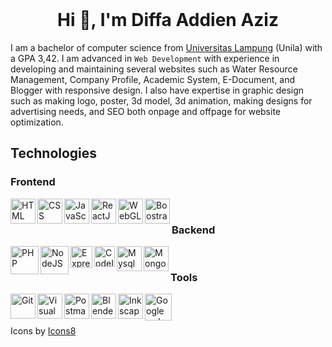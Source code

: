 <br/>
<h1 align="center" style="border: none!important;">Hi 👋, I'm Diffa Addien Aziz</h1>

I am a bachelor of computer science from <a href="https://www.unila.ac.id/">Universitas Lampung</a> (Unila) with a GPA 3,42. I am advanced in `Web Development` with experience in developing and maintaining several websites such as Water Resource Management, Company Profile, Academic System, E-Document, and Blogger with responsive design. I also have expertise in graphic design such as making logo, poster, 3d model, 3d animation, making designs for advertising needs, and SEO both onpage and offpage for website optimization.

## Technologies 

### Frontend 
<div>
  <a href="#">
    <img align="left" alt="HTML" title="HTML" width="40px" src="https://img.icons8.com/color/48/html-5.png" />
  </a>
  <a href="https://www.css.com/">
    <img align="left" alt="CSS" title="CSS" width="40px" src="https://img.icons8.com/color/48/css3.png" />
  </a>
  <a href="#">
    <img align="left" alt="JavaScript" title="JavaScript" width="40px" src="https://img.icons8.com/color/48/javascript--v1.png" />
  </a>
  <a href="#">
    <img align="left" alt="ReactJS" title="ReactJS" width="40px" src="https://img.icons8.com/color/48/react-native.png" />
  </a>
  <a href="#">
    <img align="left" alt="WebGL" title="WebGL" width="40px" src="https://img.icons8.com/ios-filled/50/webgl.png" />
  </a>
  <a href="https://getbootstrap.com/">
    <img align="left" alt="Boostrap" title="Boostrap" width="40px" src="https://img.icons8.com/color-glass/50/bootstrap.png" />
  </a>
</div><br/>

### Backend
<div>
  <a href="https://www.php.net/">
    <img align="left" alt="PHP" title="PHP" width="45px" src="https://img.icons8.com/external-tanah-basah-glyph-tanah-basah/48/external-php-social-media-tanah-basah-glyph-tanah-basah.png" />
  </a>
  <a href="#">
    <img align="left" alt="NodeJS" title="NodeJS" width="45px" src="https://img.icons8.com/color/48/nodejs.png" />
  </a>
  <a href="#">
    <img align="left" alt="ExpressJS" title="ExpressJS" width="35px" src="https://img.icons8.com/ios/50/express-js.png" />
  </a>
  <a href="#">
    <img align="left" alt="CodeIgniter 4" title="CodeIgniter 4" width="33px" src="https://img.icons8.com/external-tal-revivo-shadow-tal-revivo/24/external-codeigniter-is-an-open-source-software-rapid-development-web-framework-logo-shadow-tal-revivo.png" />
  </a>
  <a href="https://www.mysql.com/">
    <img align="left" alt="Mysql" title="Mysql" width="40px" src="https://img.icons8.com/color/48/mysql-logo.png" />
  </a>
  <a href="#">
    <img align="left" alt="MongoDB" title="MongoDB" width="40px" src="https://img.icons8.com/color/48/mongo-db.png" />
  </a>
</div>
<br/>

### Tools
<div>
  <a href="https://git-scm.com/">
    <img align="left" alt="Git" title="Git" width="40px" src="https://img.icons8.com/color/48/git.png" />
  </a>
  <a href="https://code.visualstudio.com/">
    <img align="left" alt="Visual Studio Code" title="Visual Studio Code" width="40px" src="https://img.icons8.com/color/48/visual-studio-code-2019.png" />
  </a>
  <a href="#">
    <img align="left" alt="Postman API" title="Postman API" width="40px" src="https://img.icons8.com/dusk/64/postman-api.png" />
  </a>
  <a href="#">
    <img align="left" alt="Blender 3D" title="Blender 3D" width="40px" src="https://img.icons8.com/color/48/blender-3d.png" />
  </a>
  <a href="#">
    <img align="left" alt="Inkscape" title="Inkscape" width="40px" src="https://img.icons8.com/color/48/inkscape.png" />
  </a>
  <a href="https://web.dev/">
    <img align="left" alt="Google web.dev tools" title="Google web.dev tools" height="43px" src="https://www.gstatic.com/devrel-devsite/prod/v1d4a4bce9a6f1ad12c0dbb886d406b5bcfdf3882f3026512eb5f609d55157b5b/web/images/lockup.svg" />
  </a>
</div>
<br/><br/><br/>
Icons by <a href="https://icons8.com/" target="_blank">Icons8</a><br>
